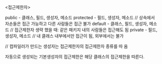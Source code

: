 <접근제한자>

public - 클래스, 필드, 생성자, 메소드 
protected - 필드, 생성자, 메소드 // 상속에서 자손들은 접근 가능하고 다른 사람들은 접근 불가
default - 클래스, 필드, 생성자, 메소드 // 접근제한자 생략 했을 때: 같은 패키지 내의 사람들은 접근해도 됨
private - 필드, 생성자, 메소드 // 내 클래스 내부에서만 접근이 됨, 외부에서는 불가

// 컴파일러가 만드는 생성자는 접근제한자의 접근제한자 종류를 따 옴

자동으로 생성되는 기본생성자의 접근제한은 해당 클래스의 접근제한을 따른다.